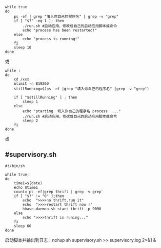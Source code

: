 ````
while true
do
    ps -ef | grep "填入你自己的程序名" | grep -v "grep"
    if [ "$?" -eq 1 ]; then
        ./run.sh #启动应用，修改成自己的启动应用脚本或命令
        echo "process has been restarted!"
    else
        echo "process is running!"
    fi
    sleep 10
done
````
或
````
while :
do
    cd /xxx
    ulimit -n 819200
    stillRunning=$(ps -ef |grep "填入你自己的程序名" |grep -v "grep")
    
    if [ "$stillRunning" ] ; then
        sleep 1
    else
        echo "starting  填入你自己的程序名 process ...."
        ./run.sh #启动应用，修改成自己的启动应用脚本或命令
        sleep 2
    fi
done
````
或

#supervisory.sh
-----------------------------------------------
````
#!/bin/sh

while true;
do
    time1=$(date)
    echo $time1
    count=`ps -ef|grep thrift | grep -v grep`
    if [ "$?" != "0" ];then
        echo  ">>>>no thrift,run it"
        echo  ">>>>restart thrift now !"
        hbase-daemon.sh start thrift -p 9090
    else
        echo ">>>>thrift is runing..."
    fi
    sleep 60
done
````

启动脚本并输出到日志：nohup sh supervisory.sh >> supervisory.log 2>&1 &
